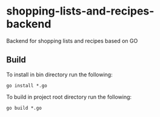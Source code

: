 # shopping-lists-and-recipes-backend
Backend for shopping lists and recipes based on GO

## Build
To install in bin directory run the following:

`go install *.go`

To build in project root directory run the following:

`go build *.go`
